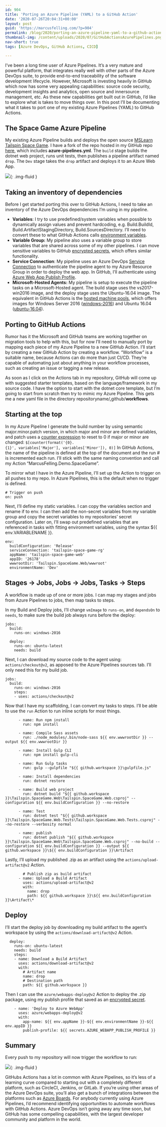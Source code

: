 ```yaml
---
id: 904
title: 'Porting an Azure Pipeline (YAML) to a GitHub Action'
date: '2020-07-26T20:04:31+00:00'
layout: post
guid: 'https://marcusfelling.com/?p=904'
permalink: /blog/2020/porting-an-azure-pipeline-yaml-to-a-github-action/
thumbnail-img: /content/uploads/2020/07/GitHubActionsAzurePipelines.png
nav-short: true
tags: [Azure DevOps, GitHub Actions, CICD]

---
```


I’ve been a long time user of Azure Pipelines. It’s a very mature and powerful platform, that integrates really well with other parts of the Azure DevOps suite, to provide end-to-end traceability of the software development lifecycle. However, Microsoft is investing heavily in GitHub which now has some very appealing capabilities: source code security, development insights and analytics, open source and innersource management, etc. As these new capabilities get built out in GitHub, I’d like to explore what is takes to move things over. In this post I’ll be documenting what it takes to port one of my existing Azure Pipelines (YAML) to GitHub Actions.

## The Space Game Azure Pipeline

My existing Azure Pipeline builds and deploys the open source [MSLearn Tailspin Space Game](https://github.com/MicrosoftDocs/mslearn-tailspin-spacegame-web). I have a fork of the repo hosted in my GitHub repo [here](https://github.com/MarcusFelling/Demo.SpaceGame/tree/port-pipeline), which includes **azure-pipelines.yml**. The `build` stage builds the dotnet web project, runs unit tests, then publishes a pipeline artifact named `drop`. The `Dev` stage takes the `drop` artifact and deploys it to an Azure Web App.

![](/content/uploads/2020/07/image-3.png){: .img-fluid }

## Taking an inventory of dependencies

Before I get started porting this over to GitHub Actions, I need to take an inventory of the Azure DevOps dependencies I’m using in my pipeline.

- **Variables**: I try to use predefined/system variables when possible to dynamically assign values and prevent hardcoding, e.g. Build.BuildId, Build.ArtifactStagingDirectory, Build.SourcesDirectory. I’ll need to convert these to what GitHub Actions calls [environment variables](https://docs.github.com/en/actions/configuring-and-managing-workflows/using-environment-variables#default-environment-variables).
- **Variable Group:** My pipeline also uses a variable group to store variables that are shared across some of my other pipelines. I can move sensitive variables to GitHub [encrypted secrets](https://docs.github.com/en/actions/configuring-and-managing-workflows/creating-and-storing-encrypted-secrets), which offers similar functionality.
- **Service Connection**: My pipeline uses an Azure DevOps [Service Connection](https://docs.microsoft.com/en-us/azure/devops/pipelines/library/connect-to-azure?view=azure-devops) to authenticate the pipeline agent to my Azure Resource Group in order to deploy the web app. In GitHub, I’ll authenticate using [Azure Web App Publish Profile](https://github.com/projectkudu/kudu/wiki/Deployment-credentials#site-credentials-aka-publish-profile-credentials).
- **Microsoft-Hosted Agents:** My pipeline is setup to execute the pipeline tasks on a Microsoft-Hosted agent. The build stage uses the vs2017-win2016 image, and the deploy stage uses the Ubuntu-16.04 image. The equivalent in GitHub Actions is the [hosted machine pools](https://github.com/actions/virtual-environments), which offers images for Windows Server 2016 ([windows-2016](https://github.com/actions/virtual-environments/blob/main/images/win/Windows2016-Readme.md)) and Ubuntu 16.04 ([ubuntu-16.04](https://github.com/actions/virtual-environments/blob/main/images/linux/Ubuntu1604-README.md)).

## Porting to GitHub Actions

Rumor has it the Microsoft and GitHub teams are working together on migration tools to help with this, but for now I’ll need to manually port by mapping each piece of my Azure Pipeline to a new GitHub Action. I’ll start by creating a new GitHub Action by creating a workflow. “Workflow” is a suitable name, because Actions can do more than just CI/CD. They’re capable of automating just about anything in your workflow processes, such as creating an issue or tagging a new release.

As soon as I click on the Actions tab in my repository, GitHub will come up with suggested starter templates, based on the language/framework in my source code. I have the option to start with the dotnet core template, but I’m going to start from scratch then try to mimic my Azure Pipeline. This gets me a new yaml file in the directory repositoryname/[.](https://github.com/MarcusFelling/github-branch-protector/tree/master/.github)github/**workflows**.

## Starting at the top

In my Azure Pipeline I generate the build number by using semantic major.minor.patch version, in which major and minor are defined variables, and patch uses a [counter expression](https://docs.microsoft.com/en-us/azure/devops/pipelines/process/expressions?view=azure-devops) to reset to 0 if major or minor are changed: `$[counter(format('{0}.{1}', variables['Major'], variables['Minor']), 0)]` In GitHub Actions, the name of the pipeline is defined at the top of the document and the run # is incremented each run. I’ll stick with the same naming convention and call my Action “MarcusFelling.Demo.SpaceGame”.

To mirror what I have in the Azure Pipeline, I’ll set up the Action to trigger on all pushes to my repo. In Azure Pipelines, this is the default when no trigger is defined.

```
# Trigger on push
on: push
```

Next, I’ll define my static variables. I can copy the variables section and rename if to env. I can then add the non-secret variables from my variable group and copy the secret variables to my repositories’ secret configuration. Later on, I’ll swap out predefined variables that are referenced in tasks with fitting environment variables, using the syntax ${{ env.VARIABLENAME }}.

```
env:
  buildConfiguration: 'Release'
  serviceConnection: 'tailspin-space-game-rg'
  appName: 'tailspin-space-game-web'
  appID: '26178'
  wwwrootDir: 'Tailspin.SpaceGame.Web/wwwroot'
  environmentName: 'Dev'
```

## Stages -> Jobs, Jobs -> Jobs, Tasks -> Steps

A workflow is made up of one or more jobs. I can map my stages and jobs from Azure Pipelines to jobs, then map tasks to steps.

In my Build and Deploy jobs, I’ll change `vmImage` to `runs-on`, and `dependsOn` to `needs`, to make sure the build job always runs before the deploy:

```
jobs:
  build:
    runs-on: windows-2016

  deploy:
    runs-on: ubuntu-latest
    needs: build
```

Next, I can download my source code to the agent using: `actions/checkout@v2`, as apposed to the Azure Pipelines sources tab. I’ll only need this for my build job.

```
jobs:
  build:
    runs-on: windows-2016
    steps:
    - uses: actions/checkout@v2
```

Now that I have my scaffolding, I can convert my tasks to steps. I’ll be able to use the `run` Action to run inline scripts for most things.

```
      - name: Run npm install
        run: npm install

      - name: Compile Sass assets
        run: ./node_modules/.bin/node-sass ${{ env.wwwrootDir }} --output ${{ env.wwwrootDir }}

      - name: Install Gulp CLI
        run: npm install gulp-cli
        
      - name: Run Gulp tasks
        run: gulp --gulpfile "${{ github.workspace }}\gulpfile.js"
          
      - name: Install dependencies
        run: dotnet restore
        
      - name: Build web project
        run: dotnet build "${{ github.workspace }}\Tailspin.SpaceGame.Web\Tailspin.SpaceGame.Web.csproj" --configuration ${{ env.buildConfiguration }} --no-restore
        
      - name: Test
        run: dotnet test "${{ github.workspace }}\Tailspin.SpaceGame.Web.Tests\Tailspin.SpaceGame.Web.Tests.csproj" --no-restore --verbosity normal
   
      - name: publish
        run: dotnet publish "${{ github.workspace }}\Tailspin.SpaceGame.Web\Tailspin.SpaceGame.Web.csproj" --no-build --configuration ${{ env.buildConfiguration }} --output ${{ github.workspace }}\${{ env.buildConfiguration }}\Artifact
```

Lastly, I’ll upload my published .zip as an artifact using the `actions/upload-artifact@v2` Action.

```
        # Publish zip as build artifact
      - name: Upload a Build Artifact
        uses: actions/upload-artifact@v2
        with:
          name: drop
          path: ${{ github.workspace }}\${{ env.buildConfiguration }}\Artifact\*
```

## Deploy

I’ll start the deploy job by downloading my build artifact to the agent’s workspace by using the `actions/download-artifact@v2` Action.

```
  deploy:
    runs-on: ubuntu-latest
    needs: build
    steps:
    - name: Download a Build Artifact
      uses: actions/download-artifact@v2
      with:
        # Artifact name
        name: drop
        # Destination path
        path: ${{ github.workspace }}
```

Then I can use the `azure/webapps-deploy@v2` Action to deploy the .zip package, using my publish profile that saved as an [encrypted secret](https://docs.github.com/en/actions/configuring-and-managing-workflows/creating-and-storing-encrypted-secrets).

```
    - name: 'Deploy to Azure WebApp'
      uses: azure/webapps-deploy@v2
      with:
        app-name: ${{ env.appName }}-${{ env.environmentName }}-${{ env.appID }}
        publish-profile: ${{ secrets.AZURE_WEBAPP_PUBLISH_PROFILE }}
```

## Summary

Every push to my repository will now trigger the workflow to run:

![](/content/uploads/2020/07/image-4.png){: .img-fluid }

GitHubs Actions has a lot in common with Azure Pipelines, so it’s less of a learning curve compared to starting out with a completely different platform, such as CircleCI, Jenkins, or GitLab. If you’re using other areas of the Azure DevOps suite, you’ll also get a bunch of integrations between the platforms such as [Azure Boards](https://docs.microsoft.com/en-us/azure/devops/boards/github/?view=azure-devops). For anybody currently using Azure Pipelines, I’d recommend identifying opportunities to automate workflows with GitHub Actions. Azure DevOps isn’t going away any time soon, but GitHub has some compelling capabilities, with the largest developer community and platform in the world.